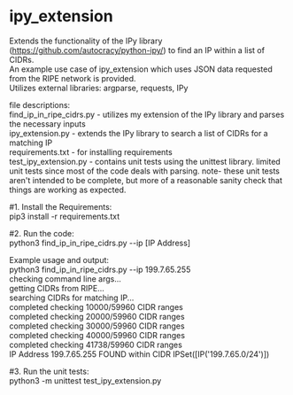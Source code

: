 # ipy_extension
Extends the functionality of the IPy library (https://github.com/autocracy/python-ipy/) to find an IP within a list of CIDRs.  
An example use case of ipy_extension which uses JSON data requested from the RIPE network is provided.  
Utilizes external libraries: argparse, requests, IPy  

file descriptions:  
find_ip_in_ripe_cidrs.py - utilizes my extension of the IPy library and parses the necessary inputs  
ipy_extension.py - extends the IPy library to search a list of CIDRs for a matching IP  
requirements.txt - for installing requirements  
test_ipy_extension.py - contains unit tests using the unittest library. limited unit tests since most of the code deals with parsing. note- these unit tests aren't intended to be complete, but more of a reasonable sanity check that things are working as expected.  

#1. Install the Requirements:  
pip3 install -r requirements.txt  

#2. Run the code:  
python3 find_ip_in_ripe_cidrs.py --ip [IP Address]  

Example usage and output:  
  python3 find_ip_in_ripe_cidrs.py --ip 199.7.65.255  
  checking command line args...  
  getting CIDRs from RIPE...  
  searching CIDRs for matching IP...  
  completed checking 10000/59960 CIDR ranges  
  completed checking 20000/59960 CIDR ranges  
  completed checking 30000/59960 CIDR ranges  
  completed checking 40000/59960 CIDR ranges  
  completed checking 41738/59960 CIDR ranges  
  IP Address 199.7.65.255 FOUND within CIDR IPSet([IP('199.7.65.0/24')])  
  
#3. Run the unit tests:  
python3 -m unittest test_ipy_extension.py  

